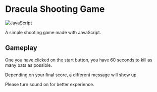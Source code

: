 # Dracula Shooting Game
![JavaScript](https://img.shields.io/badge/javascript-%23323330.svg?style=for-the-badge&logo=javascript&logoColor=%23F7DF1E)

A simple shooting game made with JavaScript.

## Gameplay

One you have clicked on the start button, you have 60 seconds to kill as many bats as possible.

Depending on your final score, a different message will show up.

Please turn sound on for better experience.